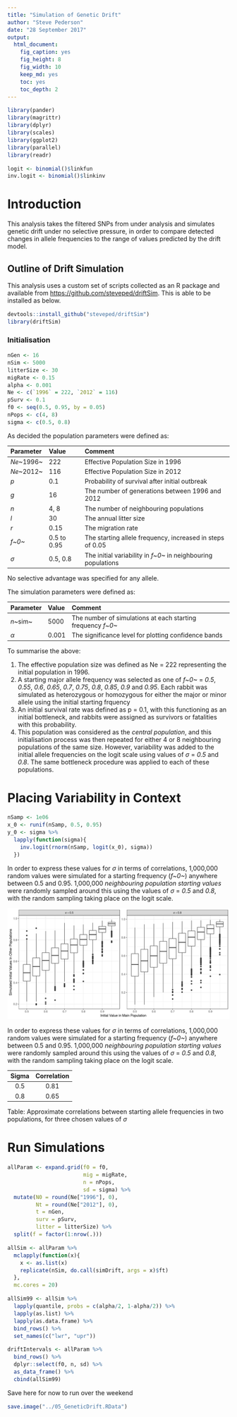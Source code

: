 ```yaml
---
title: "Simulation of Genetic Drift"
author: "Steve Pederson"
date: "28 September 2017"
output: 
  html_document: 
    fig_caption: yes
    fig_height: 8
    fig_width: 10
    keep_md: yes
    toc: yes
    toc_depth: 2
---
```






```r
library(pander)
library(magrittr)
library(dplyr)
library(scales)
library(ggplot2)
library(parallel)
library(readr)
```


```r
logit <- binomial()$linkfun
inv.logit <- binomial()$linkinv
```

# Introduction

This analysis takes the filtered SNPs from under analysis and simulates genetic drift under no selective pressure, in order to compare detected changes in allele frequencies to the range of values predicted by the drift model.

## Outline of Drift Simulation

This analysis uses a custom set of scripts collected as an R package and available from https://github.com/steveped/driftSim.
This is able to be installed as below.


```r
devtools::install_github("steveped/driftSim")
library(driftSim)
```

### Initialisation


```r
nGen <- 16
nSim <- 5000
litterSize <- 30
migRate <- 0.15
alpha <- 0.001
Ne <- c(`1996` = 222, `2012` = 116)
pSurv <- 0.1
f0 <- seq(0.5, 0.95, by = 0.05)
nPops <- c(4, 8)
sigma <- c(0.5, 0.8)
```


As decided the population parameters were defined as:

| Parameter   | Value          | Comment                                                     |
|:----------- |:-------------- |:----------------------------------------------------------- |
| *Ne*~1996~  | 222 | Effective Population Size in 1996                           |
| *Ne*~2012~  | 116 | Effective Population Size in 2012                           |
| *p*         | 0.1      | Probability of survival after initial outbreak              |
| *g*         | 16       | The number of generations between 1996 and 2012             |
| *n*         | 4, 8      | The number of neighbouring populations                      |
| *l*         | 30 | The annual litter size                                      |
| *r*         | 0.15    | The migration rate                                          |
| *f~0~*      | 0.5 to 0.95    | The starting allele frequency, increased in steps of 0.05  |
| *&sigma;*   | 0.5, 0.8      | The initial variability in *f~0~* in neighbouring populations |

No selective advantage was specified for any allele.

The simulation parameters were defined as:

| Parameter   | Value     | Comment                                                     |
|:----------- |:--------- |:----------------------------------------------------------- |
| *n*~sim~    | 5000  | The number of simulations at each starting frequency *f~0~* |
| *&alpha;*   | 0.001 | The significance level for plotting confidence bands        |


To summarise the above:

1. The effective population size was defined as Ne = 222 representing the initial population in 1996. 
2. A starting major allele frequency was selected as one of *f~0~* = _0.5_, _0.55_, _0.6_, _0.65_, _0.7_, _0.75_, _0.8_, _0.85_, _0.9_ and _0.95_. Each rabbit was simulated as heterozygous or homozygous for either the major or minor allele using the initial starting frquency
3. An initial survival rate was defined as p = 0.1, with this functioning as an initial bottleneck, and rabbits were assigned as survivors or fatalities with this probability.
4. This population was considered as the *central population*, and this initialisation process was then repeated for either 4 or 8 neighbouring populations of the same size. However, variability was added to the initial allele frequencies on the logit scale using values of *&sigma;* = _0.5_ and _0.8_. The same bottleneck procedure was applied to each of these populations.


# Placing Variability in Context



```r
nSamp <- 1e06
x_0 <- runif(nSamp, 0.5, 0.95)
y_0 <- sigma %>%
  lapply(function(sigma){
    inv.logit(rnorm(nSamp, logit(x_0), sigma))
  })
```


In order to express these values for *&sigma;* in terms of correlations, 1,000,000 random values were simulated for a starting frequency (*f~0~*) anywhere between 0.5 and 0.95.
1,000,000 _neighbouring population starting values_ were randomly sampled around this using the values of *&sigma;* = _0.5_ and _0.8_, with the random sampling taking place on the logit scale.


![The effect of adding variability to derive initial frequencies in neighbouring populations. Half of the simulated initial values will be contained by the box for each starting frequency, with the remaining half being outside of these bounds.](05_GeneticDrift_files/figure-html/plotAddVars-1.png)


In order to express these values for *&sigma;* in terms of correlations, 1,000,000 random values were simulated for a starting frequency (*f~0~*) anywhere between 0.5 and 0.95.
1,000,000 _neighbouring population starting values_ were randomly sampled around this using the values of *&sigma;* = _0.5_ and _0.8_, with the random sampling taking place on the logit scale.


| Sigma | Correlation |
|:-----:|:-----------:|
|  0.5  |    0.81     |
|  0.8  |    0.65     |

Table: Approximate correlations between starting allele frequencies in two populations, for three chosen values of $\sigma$


# Run Simulations


```r
allParam <- expand.grid(f0 = f0,
                        mig = migRate,
                        n = nPops,
                        sd = sigma) %>%
  mutate(N0 = round(Ne["1996"], 0),
         Nt = round(Ne["2012"], 0),
         t = nGen,
         surv = pSurv,
         litter = litterSize) %>%
  split(f = factor(1:nrow(.)))
```


```r
allSim <- allParam %>%
  mclapply(function(x){
    x <- as.list(x)
    replicate(nSim, do.call(simDrift, args = x)$ft)
  },
  mc.cores = 20)
```




```r
allSim99 <- allSim %>%
  lapply(quantile, probs = c(alpha/2, 1-alpha/2)) %>%
  lapply(as.list) %>%
  lapply(as.data.frame) %>%
  bind_rows() %>%
  set_names(c("lwr", "upr"))
```



```r
driftIntervals <- allParam %>%
  bind_rows() %>%
  dplyr::select(f0, n, sd) %>%
  as_data_frame() %>%
  cbind(allSim99)
```


Save here for now to run over the weekend


```r
save.image("../05_GeneticDrift.RData")
```

